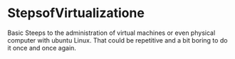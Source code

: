 # StepsofVirtualizatione

Basic Steeps to the administration of virtual machines or even physical computer with ubuntu Linux.
That could be repetitive and a bit boring to do it once and once again.
